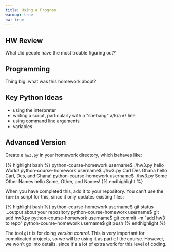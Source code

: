 ```yaml
---
title: Using a Program
warmup: true
hw: true
---
```


## HW Review

What did people have the most trouble figuring out?

## Programming

Thing big: what was this homework about?

## Key Python Ideas

 - using the interpreter
 - writing a script, particularly with a "shebang" a/k/a `#!` line
 - using command line arguments
 - variables

## Advanced Version

Create a `hw3.py` in your homework directory, which behaves like:

{% highlight bash %}
python-course-homework username$ ./hw3.py
hello World!
python-course-homework username$ ./hw3.py Carl Des Ghana
hello Carl, Des, and Ghana!
python-course-homework username$ ./hw3.py Some Other Names
hello Some, Other, and Names!
{% endhighlight %}

When you have completed this, add it to your repository.  You can't use the `turnin` script
for this, since it only updates existing files:

{% highlight bash %}
python-course-homework username$ git status
...output about your repository
python-course-homework username$ git add hw3.py
python-course-homework username$ git commit -m "add hw3 to repo"
python-course-homework username$ git push
{% endhighlight %}

The tool `git` is for doing *version control*.  This is very important for complicated
projects, so we will be using it as part of the course.  However, we won't go into
details, since it's a lot of extra work for this level of coding.

